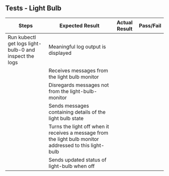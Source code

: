 ## Tests - Light Bulb

Steps | Expected Result   | Actual Result | Pass/Fail |
| --- | --- | --- | ---|
| Run kubectl get logs light-bulb-0 and inspect the logs| Meaningful log output is displayed  |    |
| | Receives messages from the light bulb monitor |     |
| | Disregards messages not from the light-bulb-monitor |     |
| | Sends messages containing details of the light bulb state |     |
| | Turns the light off when it receives a message from the light bulb monitor addressed to this light-bulb   |     
| | Sends updated status of light-bulb when off  |     

